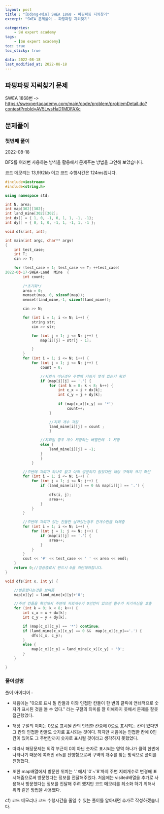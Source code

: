 ```yaml
---
layout: post
title : "[Ddong-Min] SWEA 1868 - 파핑파핑 지뢰찾기"
excerpt: "SWEA 문제풀이 - 파핑파핑 지뢰찾기"

categories:
    - SW expert academy
tags:
    - [SW expert academy]
toc: true
toc_sticky: true

data: 2022-08-18
last_modified_at: 2022-08-18
---
```


## 파핑파핑 지뢰찾기 문제
SWEA 1868번 -> <https://swexpertacademy.com/main/code/problem/problemDetail.do?contestProbId=AV5LwsHaD1MDFAXc>

## 문제풀이
### 첫번째 풀이
2022-08-18

DFS를 여러번 사용하는 방식을 활용해서 문제푸는 방법을 고안해 보았습니다.

코드 메모리는 13,992kb 이고 코드 수행시간은 124ms입니다.

```cpp
#include<iostream>
#include<string.h>

using namespace std;

int N, area;
int map[302][302]; 
int land_mine[302][302];
int dx[] = { 1, 0, -1, 0, 1, 1, -1, -1};
int dy[] = { 0, 1, 0, -1, 1, -1, 1, -1 };

void dfs(int, int);

int main(int argc, char** argv)
{
	int test_case;
	int T;
	cin >> T;

	for (test_case = 1; test_case <= T; ++test_case)
2022-08-17-SWEA-Land  Mine	{
		int count;
		
		/*초기화*/
		area = 0;
		memset(map, 0, sizeof(map));
		memset(land_mine,-1, sizeof(land_mine));

		cin >> N;

		for (int i = 1; i <= N; i++) {
			string str;
			cin >> str;

			for (int j = 1; j <= N; j++) {
				map[i][j] = str[j - 1];

			}
		}
		for (int i = 1; i <= N; i++) {
			for (int j = 1; j <= N; j++) {
				count = 0;

				//지뢰가 아닌경우 주변에 지뢰가 몇개 있는지 확인
				if (map[i][j] == '.') {
					for (int k = 0; k < 8; k++) {
						int c_x = i + dx[k];
						int c_y = j + dy[k];
						
						if (map[c_x][c_y] == '*')
							count++;
					}

					//지뢰 개수 저장
					land_mine[i][j] = count ;
					}

				//지뢰일 경우 개수 저장하는 배열안에 -1 저장
				else {
					land_mine[i][j] = -1;
				}
				}
			}

		//주변에 지뢰가 하나도 없고 아직 방문하지 않았다면 해당 구역의 크기 확인
		for (int i = 1; i <= N; i++) {
			for (int j = 1; j <= N; j++) {
				if (land_mine[i][j] == 0 && map[i][j] == '.') {
				
					dfs(i, j);
					area++;
				}
			}
		}

		//주변에 지뢰가 있는 칸들만 남아있는경우 칸개수만큼 더해줌
		for (int i = 1; i <= N; i++) {
			for (int j = 1; j <= N; j++) {
				if (map[i][j] == '.') {
					area++;
				}
			}
		}
		cout << '#' << test_case << ' ' << area << endl;
	}
	return 0;//정상종료시 반드시 0을 리턴해야합니다.
}

void dfs(int x, int y) {

	//방문했다는것을 보여줌
	map[x][y] = land_mine[x][y]+'0';

	//주변 칸들을 확인해서 주변에 지뢰개수가 0인칸이 있으면 함수가 자기자신을 호출
	for (int k = 0; k < 8; k++) {
		int c_x = x + dx[k];
		int c_y = y + dy[k];

		if (map[c_x][c_y] == '*') continue;
		if (land_mine[c_x][c_y] == 0 &&  map[c_x][c_y]=='.') {
			dfs(c_x, c_y);
		}
		else {
			map[c_x][c_y] = land_mine[c_x][c_y] + '0';
		}
	}

}
```

### 풀이설명

풀이 아이디어 :

- 처음에는 "0으로 표시 될 칸들과 이와 인접한 칸들이 한 번의 클릭에 연쇄적으로 숫자가 표시된 것을 볼 수 있다." 라는 구절의 의미를 잘 이해하지 못해서 문제를 잘못접근했었다. 

- 해당 구절의 이미는 0으로 표시될 칸의 인접한 칸중에 0으로 표시되는 칸이 있다면 그 칸의 인접한 칸들도 숫자로 표시되는 것이다. 하지만 처음에는 인접한 칸에 0인 칸이 있어도 그 주변칸까지 숫자로 표시될 것이라고 생각하지 못했었다.

- 따라서 해당문제는 외각 부근이 0이 아닌 숫자로 표시되는 영역 하나가 클릭 한번에 나타나기 때문에 여러번 dfs를 진행함으로써 구역의 개수를 찾는 방식으로 풀이를 진행했다.

- 또한 map배열에서 방문한 위치는 '.' 에서 '0'~'8'까지 주변 지뢰개수로 변경해 표시해줌으로써 방문했다는 정보를 전달해주었다. 처음에는 visited배열을 추가로 사용해서 방문했다는 정보를 전달해 주려 했지만 코드 메모리를 최소화 하기 위해서 위와 같은 방법을 사용했다.

cf) 코드 메모리나 코드 수행시간을 줄일 수 있는 풀이를 알아내면 추가로 작성하겠습니다.
